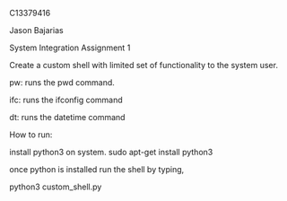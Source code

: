 C13379416

Jason Bajarias

System Integration Assignment 1

Create a custom shell with limited set of functionality to the system user.

pw: runs the pwd command.

ifc: runs the ifconfig command

dt: runs the datetime command

How to run:

install python3 on system. sudo apt-get install python3

once python is installed run the shell by typing,

python3 custom_shell.py
